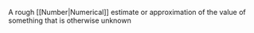 A rough [[Number|Numerical]] estimate or approximation of the value of something that is otherwise unknown